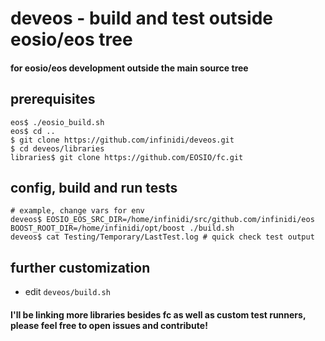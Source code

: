 # deveos - build and test outside eosio/eos tree
#### for eosio/eos development outside the main source tree

## prerequisites
```
eos$ ./eosio_build.sh 
eos$ cd ..
$ git clone https://github.com/infinidi/deveos.git 
$ cd deveos/libraries
libraries$ git clone https://github.com/EOSIO/fc.git
```

## config, build and run tests
```
# example, change vars for env
deveos$ EOSIO_EOS_SRC_DIR=/home/infinidi/src/github.com/infinidi/eos BOOST_ROOT_DIR=/home/infinidi/opt/boost ./build.sh
deveos$ cat Testing/Temporary/LastTest.log # quick check test output 
```

## further customization
* edit ```deveos/build.sh```

#### I'll be linking more libraries besides fc as well as custom test runners, please feel free to open issues and contribute!
